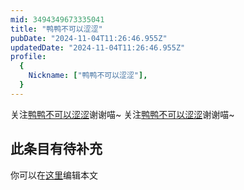 ```yaml
---
mid: 3494349673335041
title: "鸭鸭不可以涩涩"
pubDate: "2024-11-04T11:26:46.955Z"
updatedDate: "2024-11-04T11:26:46.955Z"
profile:
  {
    Nickname: ["鸭鸭不可以涩涩"],
  }
---
```


关注[鸭鸭不可以涩涩](https://space.bilibili.com/3494349673335041)谢谢喵~ 关注[鸭鸭不可以涩涩](https://space.bilibili.com/3494349673335041)谢谢喵~

## 此条目有待补充
你可以在[这里](https://github.com/Yuhanawa/VTuber.ICU/edit/master/src/content/v/鸭鸭不可以涩涩/index.md)编辑本文
